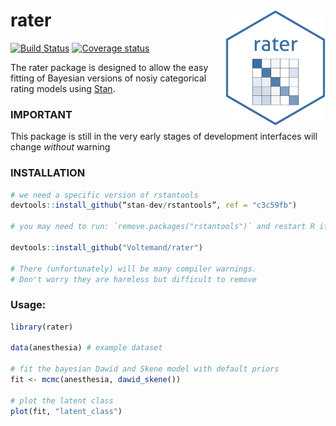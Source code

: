 # rater <img src="man/figures/rater.png" align="right" width="160" />

[![Build
Status](https://travis-ci.com/Voltemand/rater.svg?branch=master)](https://travis-ci.com/Voltemand/rater)
[![Coverage
status](https://codecov.io/gh/Voltemand/rateR/branch/master/graph/badge.svg)](https://codecov.io/github/Voltemand/rateR?branch=master)

The rater package is designed to allow the easy fitting of Bayesian
versions of nosiy categorical rating models using
[Stan](https://mc-stan.org/).

### IMPORTANT

This package is still in the very early stages of development interfaces
will change *without* warning

### INSTALLATION

``` r
# we need a specific version of rstantools
devtools::install_github(“stan-dev/rstantools”, ref = "c3c59fb")

# you may need to run: `remove.packages("rstantools")` and restart R if rstantools is already loaded

devtools::install_github("Voltemand/rater")

# There (unfortunately) will be many compiler warnings. 
# Don't worry they are harmless but difficult to remove
```

### Usage:

``` r
library(rater)

data(anesthesia) # example dataset

# fit the bayesian Dawid and Skene model with default priors
fit <- mcmc(anesthesia, dawid_skene())

# plot the latent class
plot(fit, "latent_class")
```

